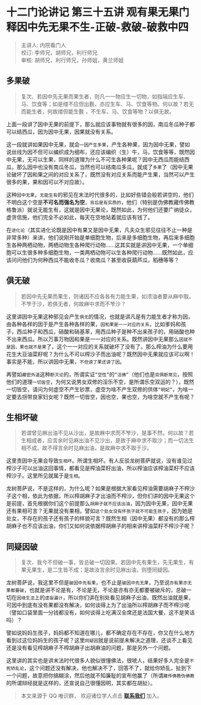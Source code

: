 # 十二门论讲记 第三十五讲 观有果无果门 释因中先无果不生-正破-救破-破救中四

> 主讲人: 内院看门人 <br />
> 校订: 李师兄，胡师兄，利行师兄 <br />
> 审核: 胡师兄，利行师兄，孙师姐，黄兰师姐 <br />

## 多果破

> 复次、若因中先无果而果生者，则凡一一物应生一切物，如指端应生车、马、饮食等；如是缕不应但出氎，亦应生车、马、饮食等物。何以故？若无而能生者，何故缕但能生氎 ，不生车、马、饮食等物？以俱无故。

上面一段讲了因中无果的前提下，那么就应该事物就有很多的因，南瓜冬瓜种子都可以结西瓜，因为因中无果，因果就没有关系。

这一段就讲如果因中无果，就会`一因产生多果`，产生各种果，因为因中无果，譬如说丝线为因不但可以编织成为细布，还应该编织（生）牛，马，饮食等等，既然因中无果，无可以生果，同样的道理为什么不可生各种果呢？因中无西瓜而能结西瓜，那么因中也没有南瓜冬瓜，当然也可以结南瓜多瓜，就成了`多果`了（因中无果论破坏了因和果之间的对应关系了，既然没有对应关系而能产生果，当然可以产生很多的果，果和因可以不对应故）。

这种`因中无果`，`无能生有`的邪见在末法时代很多的，比如好些错会般若讲空的，他们不明白这个空是**不可名而强名为空**，`背后是有实质的`，他们（特别是伪佛教藏传佛教格鲁派）就说无能生有，这就是因中无果论，既然如此，为何他们还要广纳徒众，虚贪信施，他们完全不必如此，每天在空地站着就应该有钱了。

在`进化论`（其实进化论既是因中有果又是因中无果，凡夫众生邪见往往不止一种是非常多种）来讲，他们说刚开始是单细胞生物，后来是多细胞生物，再后来多细胞生各种两栖动物，两栖动物生各种爬行动物……这其实就是讲因中无果，一个单细胞可以生很多种多细胞生物，一类两栖动物可以生各种爬行动物……既然如此，应该问问他们为何种西瓜不能收冬瓜？收南瓜？甚至收获葫芦瓜，稻穗等等？

## 俱无破

> 若因中先无果而果生，则诸因不应各各有力能生果，如须油者要从麻中取，不笮于沙，若俱无者，何故麻中求而不笮沙？

这里讲因中无果这种邪见会产生`俱无`的情况，也就是讲凡是有力能生者才称为因，由各种各样的因于是产生各种各样的果，`因和果是一一对应的关系`，比如爹妈和孩子，西瓜种子和西瓜，硝酸和硝基苯，用西瓜种子是种不出来孩子的，用硝酸也种不出来西瓜。所以万事万物因和果是一一对应的关系。既然讲因中无果那么`因就不是因，果也就不是果`了，这个一一对应的关系就破坏了没有了。那么榨油为什么要用花生大豆油菜籽呢？为什么不可以榨沙子而出油呢？既然因中无果就应该可以啊！事实是不能，所以讲因中无果，`不但谤了果还谤了因`。

再譬如`藏密外道`这种`断灭论`的，所谓实证`“空性”`的`“活佛”`（他们也是`双俱断常见`，按照他们的道理`一切皆空`，为何又说男女双修的淫乐不空，是所谓乐空双运的？），既然一切皆空，请问为何虚空不产生钞票，虚空为啥不产生双修的供体`“明妃”`，为啥一定要去拐带良家妇女呢？既然一切皆空，因也空，果也空，为啥空就不产生有呢？

## 生相坏破

> 若谓曾见麻出油不见从沙出，是故麻中求而不笮沙，是事不然。何以故？若生相成者，应言余时见麻出油不见沙出，是故于麻中求不取沙；而一切法生相不成，故不得言余时见麻出油，是故麻中求不取于沙。

这里责因中无果会导致`生相坏`。所谓生相坏。有人反驳龙树菩萨就说，没有谁见过榨沙子可以出油这回事情，都看见是榨油菜籽出油，所以榨油应该榨油菜籽不应该榨沙子。这里所见就属于是`生相`。

龙树菩萨说，不是这样的，为什么呢？如果是根据大家看见榨油需要胡麻子不榨沙子这个相，依此为依据，所以榨胡麻子才出油而不榨沙，但你们讲的因中无果这个是前提，首先根据你们这个前提那么`胡麻子就不应该出油`，因为因中无果，因中无果还有果相可言？无果就没有果相，譬如`这个处女没有怀孩子就不可能生孩子`，因为她是处女，不存在的孩子还有孩子的样貌可言？既然生相（因中无果）都没有的那么榨胡麻子也不应该出油，你们又如何说依据榨胡麻子的相来讲榨油菜籽不榨沙子呢？

## 同疑因破

> 复次、我今不但破一事，皆总破一切因果。若因中先有果生，先无果生，有果无果生，是二生皆不成；是故汝言余时见麻出油，则堕同疑因。

龙树菩萨说，我这里不但是`破因中先有果`，也不止是`破因中先无果`，乃至说`亦有果亦无果都要破`，也就是讲不论是有，不论是无，不论是亦有亦无都要被破斥的，总破一切在`因缘生法`上的`虚妄遍计`，所以你们讲在别处看见胡麻子出油，既然出油就是果，可因中到底有没有果都没有解决，如何谈得上为了出油所以榨胡麻子而不榨沙呢（譬如口袋里面一分钱都没有，如何谈得上吃满汉全席还是法国大餐，这不是笑话吗）？

譬如说妈妈生孩子，妈妈都不知道在哪儿，都不确定存在不存在，你又在什么地方看到过这位妈妈生的孩子呢？这里`同疑因`就是说前提未解决之道理，还谈不上看见还是没有看见榨胡麻子不榨胡麻子出胡麻油的问题，那是另外一个问题。

这里讲的其实也是讲末法时代很多人貌似很懂佛法，很唬人，结果好多人完全是`不死矫乱论`，这个问题还没有解决，他也解决不了，回答不了，就给你矫乱，扯到下一个问题，故意把你搞糊涂，然后他就不知廉耻的宣布他赢了（所谓`藏传佛教伪佛教`的所谓辩经就是这样的，还宣说自己很懂因明，其实都在胡扯）。

> 本文来源于 QQ 唯识群， 欢迎诸位学人点击 **[联系我们](https://mp.weixin.qq.com/s/lZCfWjmLjgNR165Tx4_bCQ)** 加入。
